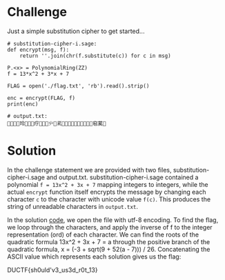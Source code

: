 # Challenge

Just a simple substitution cipher to get started...

```sage
# substitution-cipher-i.sage:
def encrypt(msg, f):
    return ''.join(chr(f.substitute(c)) for c in msg)

P.<x> = PolynomialRing(ZZ)
f = 13*x^2 + 3*x + 7

FLAG = open('./flag.txt', 'rb').read().strip()

enc = encrypt(FLAG, f)
print(enc)
```

```
# output.txt:
𖿫𖝓玲𰆽𪃵𢙿疗𫢋𥆛🴃䶹𬑽蒵𜭱𫢋𪃵蒵🴃𜭱𩕑疗𪲳𜭱窇蒵𱫳
```

# Solution

In the challenge statement we are provided with two files, substitution-cipher-i.sage and output.txt. substitution-cipher-i.sage contained a polynomial
`f = 13x^2 + 3x + 7` mapping integers to integers, while the actual `encrypt` function itself encrypts the message by changing each character `c` to the
character with unicode value `f(c)`. This produces the string of unreadable characters in `output.txt`.

In the solution [code](https://github.com/L-Bot-SBHS/DUCTF-Write-Ups/blob/master/Crypto/Substitution%20Cipher%20I/sub-cipher-i.py), we open the file with utf-8
encoding. To find the flag, we loop through the characters, and apply the inverse of f to the integer representation (ord) of each character. We can find the roots
of the quadratic formula 13x^2 + 3x + 7 = a through the positive branch of the quadratic formula, x = (-3 + sqrt(9 + 52(a - 7))) / 26. Concatenating the ASCII
value which represents each solution gives us the flag:

DUCTF{sh0uld'v3_us3d_r0t_13}
